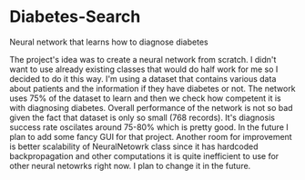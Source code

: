 # Diabetes-Search
Neural network that learns how to diagnose diabetes

The project's idea was to create a neural network from scratch. I didn't want to use already existing classes that would do 
half work for me so I decided to do it this way. I'm using a dataset that contains various data about patients and the information
if they have diabetes or not. The network uses 75% of the dataset to learn and then we check how competent it is with diagnosing diabetes.
Overall performance of the network is not so bad given the fact that dataset is only so small (768 records). It's diagnosis success rate
oscilates around 75-80% which is pretty good. In the future I plan to add some fancy GUI for that project. Another room for improvement is
better scalability of NeuralNetowrk class since it has hardcoded backpropagation and other computations it is quite inefficient to use for
other neural netowrks right now. I plan to change it in the future.
